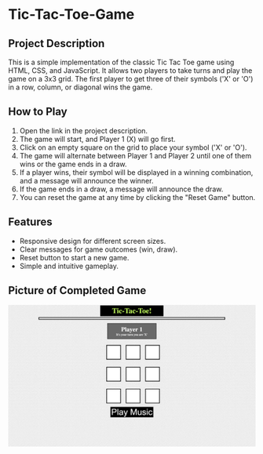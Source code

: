 # Tic-Tac-Toe-Game
## Project Description 
This is a simple implementation of the classic Tic Tac Toe game using HTML, CSS, and JavaScript. It allows two players to take turns and play the game on a 3x3 grid. The first player to get three of their symbols ('X' or 'O') in a row, column, or diagonal wins the game.

## How to Play
 
1. Open the link in the project description.
2. The game will start, and Player 1 (X) will go first.
3. Click on an empty square on the grid to place your symbol ('X' or 'O').
4. The game will alternate between Player 1 and Player 2 until one of them wins or the game ends in a draw.
5. If a player wins, their symbol will be displayed in a winning combination, and a message will announce the winner.
6. If the game ends in a draw, a message will announce the draw.
7. You can reset the game at any time by clicking the "Reset Game" button.

## Features

- Responsive design for different screen sizes.
- Clear messages for game outcomes (win, draw).
- Reset button to start a new game.
- Simple and intuitive gameplay.





## Picture of Completed Game

![Picture of game](./images/pic%20of%20game.png)
